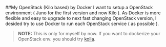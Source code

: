 ##My OpenStack (Kilo based) by Docker
I want to setup a OpenStack environment ( Juno for the first version and now Kilo ). As Docker is more flexible and easy to upgrade to next fast changing OpenStack version, I desided try to use Docker to run each OpenStack service ( as possible ). 

>**NOTE:** This is only for myself by now. If you want to dockerize your OpenStack env. you should try [kolla](https://github.com/stackforge/kolla).
